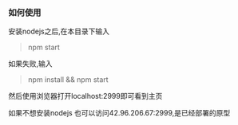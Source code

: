### 如何使用

安装nodejs之后,在本目录下输入
> npm start

如果失败,输入
> npm install && npm start

然后使用浏览器打开localhost:2999即可看到主页


如果不想安装nodejs
也可以访问42.96.206.67:2999,是已经部署的原型


